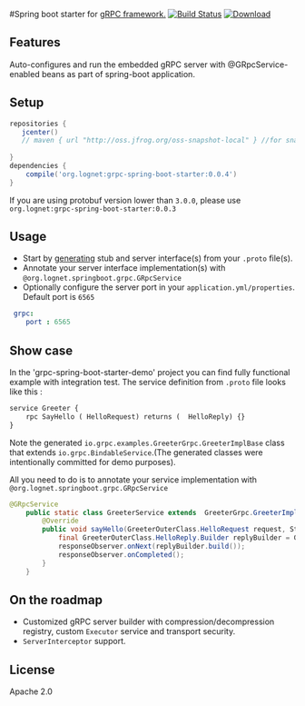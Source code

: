 #Spring boot starter for [gRPC framework.](http://www.grpc.io/)
[![Build Status](https://travis-ci.org/LogNet/grpc-spring-boot-starter.svg?branch=master)](https://travis-ci.org/LogNet/grpc-spring-boot-starter)
[ ![Download](https://api.bintray.com/packages/lognet/maven/grpc-spring-boot-starter/images/download.svg) ](https://bintray.com/lognet/maven/grpc-spring-boot-starter/_latestVersion)
## Features

Auto-configures and run the embedded gRPC server with @GRpcService-enabled beans as part of spring-boot application.

## Setup

```gradle
repositories {  
   jcenter()  
   // maven { url "http://oss.jfrog.org/oss-snapshot-local" } //for snashot builds
   
}
dependencies {
    compile('org.lognet:grpc-spring-boot-starter:0.0.4')
}
```
If you are using protobuf version lower than `3.0.0`, please use `org.lognet:grpc-spring-boot-starter:0.0.3` 


## Usage
* Start by [generating](https://github.com/google/protobuf-gradle-plugin) stub and server interface(s) from your `.proto` file(s).
* Annotate your server interface implementation(s) with `@org.lognet.springboot.grpc.GRpcService`
* Optionally configure the server port in your `application.yml/properties`. Default port is `6565`

```yaml
 grpc:
    port : 6565
```
## Show case
In the 'grpc-spring-boot-starter-demo' project you can find fully functional example with integration test.
The service definition from `.proto` file looks like this :
```proto
service Greeter {
    rpc SayHello ( HelloRequest) returns (  HelloReply) {}
}
```
Note the generated `io.grpc.examples.GreeterGrpc.GreeterImplBase` class that extends `io.grpc.BindableService`.(The generated classes were intentionally  committed for demo purposes).

All you need to do is to annotate your service implementation with `@org.lognet.springboot.grpc.GRpcService`

```java
@GRpcService
    public static class GreeterService extends  GreeterGrpc.GreeterImplBase{
        @Override
        public void sayHello(GreeterOuterClass.HelloRequest request, StreamObserver<GreeterOuterClass.HelloReply> responseObserver) {
            final GreeterOuterClass.HelloReply.Builder replyBuilder = GreeterOuterClass.HelloReply.newBuilder().setMessage("Hello " + request.getName());
            responseObserver.onNext(replyBuilder.build());
            responseObserver.onCompleted();
        }
    }
```

## On the roadmap
* Customized gRPC server builder with compression/decompression registry, custom `Executor` service   and transport security.
* `ServerInterceptor` support.


## License
Apache 2.0
